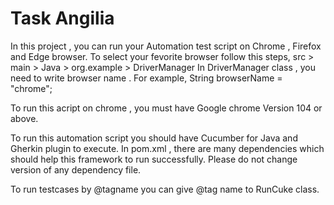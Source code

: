 # Task Angilia 

In this project , you can run your Automation test script on Chrome , Firefox and Edge browser. To select your fevorite browser follow this steps,
src > main > Java > org.example > DriverManager
In DriverManager class , you need to write browser name .
For example, 
String browserName = "chrome";

To run this acript on chrome , you must have Google chrome Version 104 or above.

To run this automation script you should have Cucumber for Java and Gherkin plugin to execute.
In pom.xml , there are many dependencies which should help this framework to run successfully. Please do not change version of any dependency file.

To run testcases by @tagname you can give @tag name to RunCuke class.
